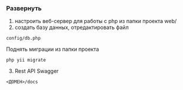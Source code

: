 ### Развернуть
1. настроить веб-сервер для работы с php из папки проекта web/
2. создать базу данных, отредактировать файл 
```
config/db.php
```
Поднять миграции из папки проекта
```
php yii migrate
```

3. Rest API Swagger
```
<ДОМЕН>/docs
```